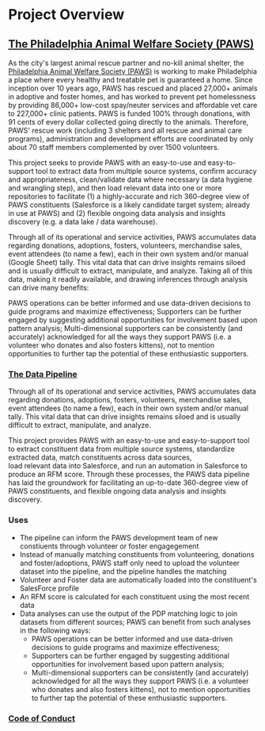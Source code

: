 # Project Overview

## [The Philadelphia Animal Welfare Society (PAWS)](https://github.com/CodeForPhilly/paws-data-pipeline/blob/master/phillypaws.org)

As the city's largest animal rescue partner and no-kill animal shelter, the [Philadelphia Animal Welfare Society (PAWS)](https://github.com/CodeForPhilly/paws-data-pipeline/blob/master/phillypaws.org) is working to make Philadelphia a place where every healthy and treatable pet is guaranteed a home. Since inception over 10 years ago, PAWS has rescued and placed 27,000+ animals in adoptive and foster homes, and has worked to prevent pet homelessness by providing 86,000+ low-cost spay/neuter services and affordable vet care to 227,000+ clinic patients. PAWS is funded 100% through donations, with 91 cents of every dollar collected going directly to the animals. Therefore, PAWS' rescue work (including 3 shelters and all rescue and animal care programs), administration and development efforts are coordinated by only about 70 staff members complemented by over 1500 volunteers.

This project seeks to provide PAWS with an easy-to-use and easy-to-support tool to extract data from multiple source systems, confirm accuracy and appropriateness, clean/validate data where necessary (a data hygiene and wrangling step), and then load relevant data into one or more repositories to facilitate (1) a highly-accurate and rich 360-degree view of PAWS constituents (Salesforce is a likely candidate target system; already in use at PAWS) and (2) flexible ongoing data analysis and insights discovery (e.g. a data lake / data warehouse).

Through all of its operational and service activities, PAWS accumulates data regarding donations, adoptions, fosters, volunteers, merchandise sales, event attendees (to name a few), each in their own system and/or manual (Google Sheet) tally. This vital data that can drive insights remains siloed and is usually difficult to extract, manipulate, and analyze. Taking all of this data, making it readily available, and drawing inferences through analysis can drive many benefits:

PAWS operations can be better informed and use data-driven decisions to guide programs and maximize effectiveness; Supporters can be further engaged by suggesting additional opportunities for involvement based upon pattern analysis; Multi-dimensional supporters can be consistently (and accurately) acknowledged for all the ways they support PAWS (i.e. a volunteer who donates and also fosters kittens), not to mention opportunities to further tap the potential of these enthusiastic supporters.

### [The Data Pipeline](https://codeforphilly.org/projects/paws\_data\_pipeline)

Through all of its operational and service activities, PAWS accumulates data regarding donations, adoptions, fosters, volunteers, merchandise sales, event attendees (to name a few), each in their own system and/or manual tally. This vital data that can drive insights remains siloed and is usually difficult to extract, manipulate, and analyze.

This project provides PAWS with an easy-to-use and easy-to-support tool to extract constituent data from multiple source systems, standardize extracted data, match constituents across data sources,\
load relevant data into Salesforce, and run an automation in Salesforce to produce an RFM score. Through these processes, the PAWS data pipeline has laid the groundwork for facilitating an up-to-date 360-degree view of PAWS constituents, and flexible ongoing data analysis and insights discovery.

### Uses

* The pipeline can inform the PAWS development team of new constiuents through volunteer or foster engagegement
* Instead of manually matching constituents from volunteering, donations and foster/adoptions, PAWS staff only need to upload the volunteer dataset into the pipeline, and the pipeline handles the matching
* Volunteer and Foster data are automatically loaded into the constituent's SalesForce profile
* An RFM score is calculated for each constituent using the most recent data
* Data analyses can use the output of the PDP matching logic to join datasets from different sources; PAWS can benefit from such analyses in the following ways:
  * PAWS operations can be better informed and use data-driven decisions to guide programs and maximize effectiveness;
  * Supporters can be further engaged by suggesting additional opportunities for involvement based upon pattern analysis;
  * Multi-dimensional supporters can be consistently (and accurately) acknowledged for all the ways they support PAWS (i.e. a volunteer who donates and also fosters kittens), not to mention opportunities to further tap the potential of these enthusiastic supporters.

### [Code of Conduct](https://codeforphilly.org/pages/code\_of\_conduct)

###

##
